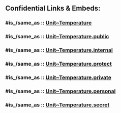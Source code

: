 



## Confidential Links & Embeds: 

### #is_/same_as :: [Unit~Temperature](/_Standards/Unit/SI-Unit/derived_Unit/Unit~Temperature.md) 

### #is_/same_as :: [Unit~Temperature.public](/_public/Unit/SI-Unit/derived_Unit/Unit~Temperature.public.md) 

### #is_/same_as :: [Unit~Temperature.internal](/_internal/Unit/SI-Unit/derived_Unit/Unit~Temperature.internal.md) 

### #is_/same_as :: [Unit~Temperature.protect](/_protect/Unit/SI-Unit/derived_Unit/Unit~Temperature.protect.md) 

### #is_/same_as :: [Unit~Temperature.private](/_private/Unit/SI-Unit/derived_Unit/Unit~Temperature.private.md) 

### #is_/same_as :: [Unit~Temperature.personal](/_personal/Unit/SI-Unit/derived_Unit/Unit~Temperature.personal.md) 

### #is_/same_as :: [Unit~Temperature.secret](/_secret/Unit/SI-Unit/derived_Unit/Unit~Temperature.secret.md)

